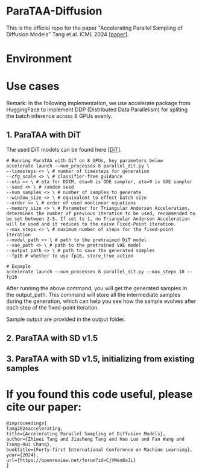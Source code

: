 # ParaTAA-Diffusion
This is the official repo for the paper "Accelerating Parallel Sampling of Diffusion Models" Tang et al. ICML 2024 \[[paper](https://openreview.net/forum?id=CjVWen8aJL)\].

# Environment

# Use cases
Remark: In the following implementation, we use accelerate package from HuggingFace to implement DDP (Distributed Data Parallelism) for spliting the batch inference across 8 GPUs evenly.

## 1. ParaTAA with DiT
The used DiT models can be found here \[[DiT](https://github.com/facebookresearch/DiT)\].
```
# Running ParaTAA with DiT on 8 GPUs, key parameters below
accelerate launch --num_processes 8 parallel_dit.py \
--timesteps <> \ # number of timesteps for generation
--cfg_scale <> \ # classifier-free guidance
--eta <> \ # eta for DDIM, eta=0 is ODE sampler, eta>0 is SDE sampler
--seed <> \ # random seed
--num_samples <> \ # number of samples to generate 
--window_size <> \ # equivalent to effect batch size
--order <> \ # order of used nonlinear equations
--memory_size <> \ # Parameter for Triangular Anderson Acceleration, determines the number of previous iteration to be used, recommended to be set between 2-5. If set to 1, no Triangular Anderson Acceleration will be used and it reduces to the naive Fixed-Point iteration.
--max_steps <> \ # maximum number of steps for the fixed-point iteration
--model_path <> \ # path to the pretrained DiT model
--vae_path <> \ # path to the pretrained VAE model
--output_path <> \ # path to save the generated samples
--fp16 # whether to use fp16, store_true action

# Example
accelerate launch --num_processes 8 parallel_dit.py --max_steps 10 --fp16
```
After running the above command, you will get the generated samples in the output_path. This command will store all the intermediate samples during the generation, which can help you see how the sample evolves after each step of the fixed-point iteration.

Sample output are provided in the output folder.


## 2. ParaTAA with SD v1.5

## 3. ParaTAA with SD v1.5, initializing from existing samples


# If you found this code useful, please cite our paper:

```
@inproceedings{
tang2024accelerating,
title={Accelerating Parallel Sampling of Diffusion Models},
author={Zhiwei Tang and Jiasheng Tang and Hao Luo and Fan Wang and Tsung-Hui Chang},
booktitle={Forty-first International Conference on Machine Learning},
year={2024},
url={https://openreview.net/forum?id=CjVWen8aJL}
}
```